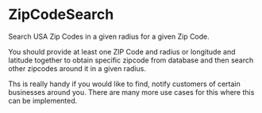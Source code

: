 # ZipCodeSearch
Search USA Zip Codes in a given radius for a given Zip Code.

You should provide at least one ZIP Code and radius or longitude and latitude together to obtain specific zipcode from database and then search other zipcodes around it in a given radius.

Ths is really handy if you would like to find, notify customers of certain businesses around you. There are many more use cases for this where this can be implemented. 
